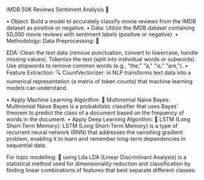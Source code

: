 IMDB 50K Reviews Sentiment Analysis 📡

• Object: Build a model to accurately classify movie reviews from the IMDB dataset as positive or negative. • Data: Utilize the IMDB dataset containing 50,000 movie reviews with sentiment labels (positive or negative). • Methodology: Data Preprocessing: 🧹

EDA: Clean the text data (remove punctuation, convert to lowercase, handle missing values).
Tokenize the text (split into individual words or subwords).
Use stopwords to remove common words (e.g., "the," "a," "is," "are,").
• Feature Extraction: 🔍 CountVectorizer: in NLP transforms text data into a numerical representation (a matrix of token counts) that machine learning models can understand.

• Apply Machine Learning Algorithm: 🔬 Multinomial Naïve Bayes: Multinomial Naive Bayes is a probabilistic classifier that uses Bayes' theorem to predict the class of a document based on the frequency of words in the document. • Apply Deep Learning Algorithm: 🔗 LSTM (Long Short-Term Memory): LSTM (Long Short-Term Memory) is a type of recurrent neural network (RNN) that addresses the vanishing gradient problem, enabling it to learn and remember long-term dependencies in sequential data.

For topic modelling: 📝
using Lda LDA (Linear Discriminant Analysis) is a statistical method used for dimensionality reduction and classification by finding linear combinations of features that best separate different classes.
